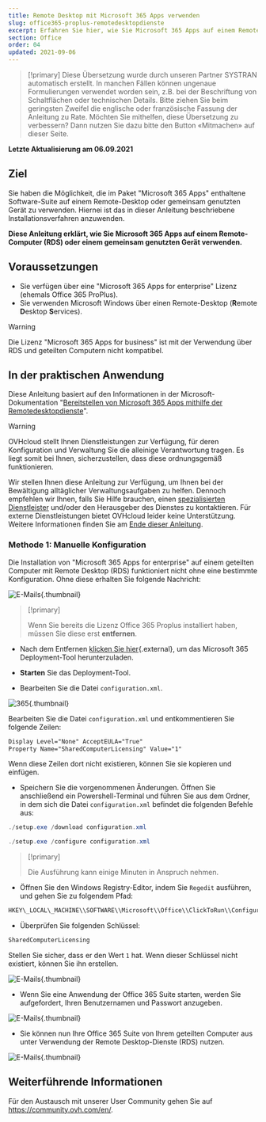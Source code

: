 ```yaml
---
title: Remote Desktop mit Microsoft 365 Apps verwenden
slug: office365-proplus-remotedesktopdienste
excerpt: Erfahren Sie hier, wie Sie Microsoft 365 Apps auf einem Remote- (RDS) oder einem gemeinsam genutzten Desktop verwenden
section: Office
order: 04
updated: 2021-09-06
---
```


> [!primary]
> Diese Übersetzung wurde durch unseren Partner SYSTRAN automatisch erstellt. In manchen Fällen können ungenaue Formulierungen verwendet worden sein, z.B. bei der Beschriftung von Schaltflächen oder technischen Details. Bitte ziehen Sie beim geringsten Zweifel die englische oder französische Fassung der Anleitung zu Rate. Möchten Sie mithelfen, diese Übersetzung zu verbessern? Dann nutzen Sie dazu bitte den Button «Mitmachen» auf dieser Seite.
>

**Letzte Aktualisierung am 06.09.2021**

## Ziel

Sie haben die Möglichkeit, die im Paket "Microsoft 365 Apps" enthaltene Software-Suite auf einem Remote-Desktop oder gemeinsam genutzten Gerät zu verwenden. Hiernei ist das in dieser Anleitung beschriebene Installationsverfahren anzuwenden.

**Diese Anleitung erklärt, wie Sie Microsoft 365 Apps auf einem Remote-Computer (RDS) oder einem gemeinsam genutzten Gerät verwenden.**

## Voraussetzungen

- Sie verfügen über eine "Microsoft 365 Apps for enterprise" Lizenz (ehemals Office 365 ProPlus).
- Sie verwenden Microsoft Windows über einen Remote-Desktop (**R**emote **D**esktop **S**ervices).

> [!warning]
>
> Die Lizenz "Microsoft 365 Apps for business" ist mit der Verwendung über RDS und geteilten Computern nicht kompatibel.
> 

## In der praktischen Anwendung

Diese Anleitung basiert auf den Informationen in der Microsoft-Dokumentation "[Bereitstellen von Microsoft 365 Apps mithilfe der Remotedesktopdienste](https://docs.microsoft.com/de-de/deployoffice/deploy-microsoft-365-apps-remote-desktop-services)".

> [!warning]
>
> OVHcloud stellt Ihnen Dienstleistungen zur Verfügung, für deren Konfiguration und Verwaltung Sie die alleinige Verantwortung tragen. Es liegt somit bei Ihnen, sicherzustellen, dass diese ordnungsgemäß funktionieren.
> 
> Wir stellen Ihnen diese Anleitung zur Verfügung, um Ihnen bei der Bewältigung alltäglicher Verwaltungsaufgaben zu helfen. Dennoch empfehlen wir Ihnen, falls Sie Hilfe brauchen, einen [spezialisierten Dienstleister](https://partner.ovhcloud.com/de/directory/) und/oder den Herausgeber des Dienstes zu kontaktieren. Für externe Dienstleistungen bietet OVHcloud leider keine Unterstützung. Weitere Informationen finden Sie am [Ende dieser Anleitung](#gofurther).
> 

### Methode 1: Manuelle Konfiguration

Die Installation von "Microsoft 365 Apps for enterprise" auf einem geteilten Computer mit Remote Desktop (RDS) funktioniert nicht ohne eine bestimmte Konfiguration. Ohne diese erhalten Sie folgende Nachricht:

![E-Mails](images/4717.png){.thumbnail}

> [!primary]
>
> Wenn Sie bereits die Lizenz Office 365 Proplus installiert haben, müssen Sie diese erst **entfernen**.
>

- Nach dem Entfernen [klicken Sie hier](https://www.microsoft.com/en-gb/download/details.aspx?id=49117){.external}, um das Microsoft 365 Deployment-Tool herunterzuladen.


- **Starten** Sie das Deployment-Tool.


- Bearbeiten Sie die Datei `configuration.xml`.

![365](images/4720.png){.thumbnail}

Bearbeiten Sie die Datei `configuration.xml` und entkommentieren Sie folgende Zeilen:

```xml
Display Level="None" AcceptEULA="True"
Property Name="SharedComputerLicensing" Value="1"
```

Wenn diese Zeilen dort nicht existieren, können Sie sie kopieren und einfügen.

- Speichern Sie die vorgenommenen Änderungen. Öffnen Sie anschließend ein Powershell-Terminal und führen Sie aus dem Ordner, in dem sich die Datei `configuration.xml` befindet die folgenden Befehle aus:

```powershell
./setup.exe /download configuration.xml
```

```powershell
./setup.exe /configure configuration.xml
```

> [!primary]
>
> Die Ausführung kann einige Minuten in Anspruch nehmen.

- Öffnen Sie den Windows Registry-Editor, indem Sie `Regedit` ausführen, und gehen Sie zu folgendem Pfad:

```powershell
HKEY\_LOCAL\_MACHINE\\SOFTWARE\\Microsoft\\Office\\ClickToRun\\Configuration
```

- Überprüfen Sie folgenden Schlüssel:

```powershell
SharedComputerLicensing
```

Stellen Sie sicher, dass er den Wert `1` hat. Wenn dieser Schlüssel nicht existiert, können Sie ihn erstellen.

![E-Mails](images/4723.png){.thumbnail}

- Wenn Sie eine Anwendung der Office 365 Suite starten, werden Sie aufgefordert, Ihren Benutzernamen und Passwort anzugeben.

![E-Mails](images/4724.png){.thumbnail}

- Sie können nun Ihre Office 365 Suite von Ihrem geteilten Computer aus unter Verwendung der Remote Desktop-Dienste (RDS) nutzen.


![E-Mails](images/4726.png){.thumbnail}


## Weiterführende Informationen <a name="gofurther"></a>

Für den Austausch mit unserer User Community gehen Sie auf <https://community.ovh.com/en/>.
